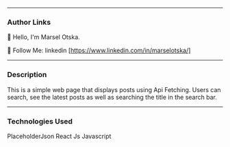 
---

### Author Links

👋 Hello, I'm Marsel Otska.



🚀 Follow Me:
linkedin [https://www.linkedin.com/in/marselotska/]


---

### Description
This is a simple web page that displays posts using Api Fetching. Users can search, see the latest posts as well as searching the title in the search bar.


---

### Technologies Used
PlaceholderJson
React Js
Javascript

